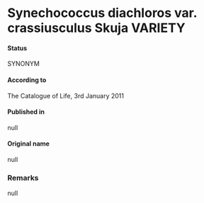 # Synechococcus diachloros var. crassiusculus Skuja VARIETY

#### Status
SYNONYM

#### According to
The Catalogue of Life, 3rd January 2011

#### Published in
null

#### Original name
null

### Remarks
null